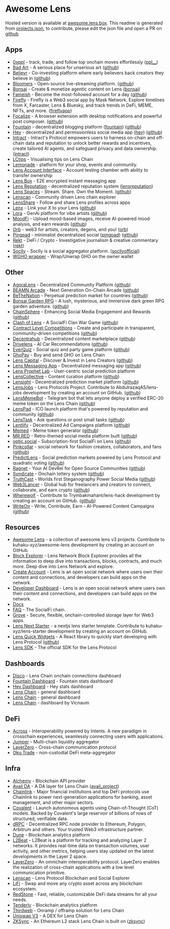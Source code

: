 # Awesome Lens 

Hosted version is available at [awesome.lens.box](https://awesome.lens.box).
This readme is generated from [projects.json](https://github.com/kuhaku-xyz/awesome-lens/blob/main/projects.json), to contribute, please edit the json file and open a PR on [github](https://github.com/kuhaku-xyz/awesome-lens)

## Apps

- [0xppl](https://0xppl.com) - track, trade, and follow top onchain moves effortlessly ([ppl__](https://hey.xyz/u/ppl__))
- [Bad Art](https://art.lens.box) - A serious place for unserious art ([github](https://github.com/kuhaku-xyz/draw))
- [Believr](https://www.believr.fun/) - Co-investing platform where early believers back creators they believe in ([github](https://github.com/believr-xyz/believr))
- [Bloomers](https://bloomers.tv/) - Open-source live-streaming platform. ([github](https://github.com/bloomerstv/bloomerstv))
- [Bonsai](https://onbons.ai) - Create & monetize agentic content on Lens ([bonsai](https://hey.xyz/u/bonsai))
- [Fameish](https://testnet.fameish.day/) - Become the most-followed account for a day ([github](https://github.com/iPaulPro/fameish))
- [Firefly](https://firefly.social) - Firefly is a Web3 social app by Mask Network. Explore timelines from X, Farcaster, Lens & Bluesky, and track trends in DeFi, MEME, NFTs, and more. ([fireflyapp](https://hey.xyz/u/fireflyapp))
- [Focalize](https://get.focalize.app/) - A browser extension with desktop notifications and powerful post composer. ([github](https://github.com/FocalizeApp/focalize-extension))
- [Fountain](https://fountain.ink) - decentralized blogging platform ([fountain](https://hey.xyz/u/fountain)) ([github](https://github.com/fountain-ink/app))
- [Hey](https://hey.xyz) - decentralized and permissionless social media app ([hey](https://hey.xyz/u/hey)) ([github](https://github.com/heyverse/hey))
- [Intract](https://www.intract.io/) - Intract's Protocol empowers users to harness on-chain and off-chain data and reputation to unlock better rewards and incentives, create tailored AI agents, and safeguard privacy and data ownership. ([intract](https://hey.xyz/u/intract))
- [LCtips](https://lctips.xyz/) - Visualising tips on Lens Chain
- [Lemonade](https://lemonade.social/) - platform for your shop, events and community.
- [Lens Account Interface](https://account.fkng.social) - Account testing chamber with ability to transfer ownership
- [Lens Box](https://lens.box) - E2E encrypted instant messaging app
- [Lens Reputation](https://lensreputation.xyz) - decentralized reputation system ([lensreputation](https://hey.xyz/u/lensreputation))
- [Lens Spaces](https://lens-spaces.vercel.app/) - Stream. Share. Own the Moment. ([github](https://github.com/prakhar728/lens-spaces))
- [Lenscan](https://lenscan.io) - Community driven Lens chain explorer
- [LensShare](https://lens.orbiter.website/) - Follow and share Lens profiles across apps
- [Lenx](https://lenx.dev/) - Link your X to your Lens ([github](https://github.com/slvDev/lenx))
- [Lora](https://onlora.ai) - GenAi platform for vibe artists ([github](https://github.com/onlora/onlora))
- [MoodFi](https://mood-fi.vercel.app) - Upload mood-based images, receive AI-powered mood analysis, and earn rewards ([github](https://github.com/Nocena/MoodFi))
- [Orb](https://orb.club) - web3 for artists, creators, degens, and you! ([orb](https://hey.xyz/u/orb))
- [Pingpad](https://pingpad.io) - minimalist decentralized social ([pingpad](https://hey.xyz/u/pingpad)) ([github](https://github.com/pingpad-io/ping))
- [Rekt](https://rekt.news) - DeFi / Crypto - Investigative journalism &amp; creative commentary ([rekt](https://hey.xyz/u/rekt))
- [Soclly](https://app.soclly.com) - Soclly is a social aggregator platform. ([socllyofficial](https://hey.xyz/u/socllyofficial))
- [WGHO wrapper](https://gho.fkng.org/) - Wrap/Unwrap GHO on the owner wallet

## Other

- [AgoraLens](https://github.com/lucasespinosa28/AgoraLens) - Decentralized Community Platform ([github](https://github.com/lucasespinosa28/AgoraLens))
- [BEAMN Arcade](https://github.com/sunshinevendetta/beamnblokdrop) - Next Generation On-Chain Arcade ([github](https://github.com/sunshinevendetta/beamnblokdrop))
- [BeTheNation](https://github.com/BeTheNation-Lens/fe) - Perpetual prediction market for countries ([github](https://github.com/BeTheNation-Lens/fe))
- [Bonsai Garden RPG](https://bonsai-garden-game.vercel.app/) - A lush, mysterious, and immersive dark green RPG garden adventure. ([github](https://github.com/BrunoEleodoro/bonsai-garden-game))
- [ChainSphere](https://github.com/Felabs1/ChainSphere) - Enhancing Social Media Engagement and Rewards ([github](https://github.com/Felabs1/ChainSphere))
- [Clash of Lens](https://github.com/LeoFranklin015/Clash-of-Lens) - A SocialFi Clan War Game ([github](https://github.com/LeoFranklin015/Clash-of-Lens))
- [Contract Level Competitions](https://github.com/contractlevel/competitions) - Create and participate in transparent, community-driven competitions ([github](https://github.com/contractlevel/competitions))
- [Decentrahub](https://github.com/joseph3559/decentrahub) - Decentralized content marketplace ([github](https://github.com/joseph3559/decentrahub))
- [Drivelens](https://github.com/ofemeteng/ai-car-rec) - AI Car Recommendations ([github](https://github.com/ofemeteng/ai-car-rec))
- [EverQuiz](https://github.com/aeither/everquiz) - Social quiz and party game platform ([github](https://github.com/aeither/everquiz))
- [GhoPay](https://github.com/harry-sketch/ghopay) - Buy and send GHO on Lens Chain
- [Lens Capital](https://github.com/sparkidea25/lens-hackathon) - Discover & Invest in Lens Creators ([github](https://github.com/sparkidea25/lens-hackathon))
- [Lens Messaging App](https://github.com/shoto290/lens-messaging-app) - Decentralized messaging app ([github](https://github.com/shoto290/lens-messaging-app))
- [Lens Prophet Lab](https://github.com/ubinhash/lens-prophet-lab) - User-centric social prediction platform
- [LensCollective](https://github.com/Dafalahl/LensCollective) - Content curation platform ([github](https://github.com/Dafalahl/LensCollective))
- [Lensight](https://github.com/consolexyz/lensight) - Decentralized prediction market platform ([github](https://github.com/consolexyz/lensight))
- [LensJobs](https://github.com/AbdulrazaqAS/lens-jobs) - Lens Protocols Project. Contribute to AbdulrazaqAS/lens-jobs development by creating an account on GitHub. ([github](https://github.com/AbdulrazaqAS/lens-jobs))
- [LensMemeBot](https://github.com/nullxplorer/lensmemebot) - Telegram bot that lets anyone deploy a verified ERC-20 meme token on the Lens Chain ([github](https://github.com/nullxplorer/lensmemebot))
- [LensPad](https://github.com/priom/lenspad) - ICO launch platform that's powered by reputation and community ([github](https://github.com/priom/lenspad))
- [LensTask](https://github.com/LensTask/lensTask) - Ask questions or post small tasks ([github](https://github.com/LensTask/lensTask))
- [Lentlify](https://github.com/Nester-xyz/lentlify) - Decentralized Ad Campaigns platform ([github](https://github.com/Nester-xyz/lentlify))
- [Memed](https://www.memed.fun/) - Meme token generator ([github](https://github.com/furkannabisumji/memed))
- [MR.RED](https://mrred.vercel.app/) - Retro-themed social media platform built ([github](https://github.com/itsanishjain/mrred))
- [optic.social](https://optic-social.vercel.app/) - Subscription-first SocialFi on Lens ([github](https://github.com/ardasarico/optic.social))
- [Pinkcollar](https://github.com/bncyrbt/pinkcollar) - social network for fashion creators, collaborators, and fans ([github](https://github.com/bncyrbt/pinkcollar))
- [PredictLens](https://predict-lens.vercel.app/) - Social prediction markets powered by Lens Protocol and quadratic voting ([github](https://github.com/kamalbuilds/Predictlens))
- [Ragnet](https://github.com/ragnet-in/infra) - Your AI DevRel for Open Source Communities ([github](https://github.com/ragnet-in/infra))
- [Syndicate](https://syndicate.vercel.app/) - Onchain lottery system ([github](https://github.com/thisyearnofear/syndicate-frontend))
- [TruthCast](https://github.com/sairammr/TruthCast) - Worlds first Steganography Power Social Media ([github](https://github.com/sairammr/TruthCast))
- [Web3Lancer](https://github.com/web3lancer/web3lancer) - Global hub for freelancers and creators to connect, collaborate, and earn crypto ([github](https://github.com/web3lancer/web3lancer))
- [Wherewolf](https://github.com/Trymbakmahant/lens-hack) - Contribute to Trymbakmahant/lens-hack development by creating an account on GitHub. ([github](https://github.com/Trymbakmahant/lens-hack))
- [WriteOn](https://github.com/lens-write-on/write-on-nextjs) - Write, Contribute, Earn - AI-Powered Content Campaigns ([github](https://github.com/lens-write-on/write-on-nextjs))

## Resources

- [Awesome Lens](https://github.com/kuhaku-xyz/awesome-lens) - a collection of awesome lens v3 projects. Contribute to kuhaku-xyz/awesome-lens development by creating an account on GitHub.
- [Block Explorer](https://explorer.lens.xyz) - Lens Network Block Explorer provides all the information to deep dive into transactions, blocks, contracts, and much more. Deep dive into Lens Network and explore.
- [Create Account](https://onboarding.lens.xyz) - Lens is an open social network where users own their content and connections, and developers can build apps on the network.
- [Developer Dashboard](https://developer.lens.xyz) - Lens is an open social network where users own their content and connections, and developers can build apps on the network.
- [Docs](https://lens.xyz/docs/chain/overview)
- [FAQ](https://lens.xyz/faq) - The SocialFi chain.
- [Grove](https://lens.xyz/docs/storage) - Secure, flexible, onchain-controlled storage layer for Web3 apps.
- [Lens Next Starter](https://github.com/kuhaku-xyz/lens-starter) - a nextjs lens starter template. Contribute to kuhaku-xyz/lens-starter development by creating an account on GitHub.
- [Lens Quick Widgets](https://github.com/RathodDeven/lens-quick-widgets) - A React library to quickly start developing with Lens Protocol ([github](https://github.com/RathodDeven/lens-quick-widgets))
- [Lens SDK](https://github.com/lens-protocol/lens-sdk) - The official SDK for the Lens Protocol

## Dashboards

- [Disco](https://disco.l2beat.com/ui/p/lens) - Lens Chain onchain connections dashboard
- [Fountain Dashboard](https://dune.com/kualta/fountain) - Fountain stats dashboard
- [Hey Dashboard](https://dune.com/heyverse/hey) - Hey stats dashboard
- [Lens Chain](https://dune.com/lens/lens-chain) - general dashboard
- [Lens Chain](https://dune.com/lens/lens-chain) - general dashboard
- [Lens Chain](https://dune.com/vicnaum/lens-chain) - dashboard by Vicnaum

## DeFi

- [Across](https://across.to) - Interoperability powered by Intents. A new paradigm in crosschain experiences, seamlessly connecting users with applications.
- [Jumper](https://jumper.exchange) - Multi-chain liquidity aggregator
- [LayerZero](https://layerzero.network) - Cross-chain communication protocol
- [Oku Trade](https://oku.trade) - non-custodial DeFi meta-aggregator

## Infra

- [Alchemy](https://alchemy.com) - Blockchain API provider
- [Avail DA](https://www.availproject.org/) - A DA layer for Lens Chain ([avail_project](https://hey.xyz/u/avail_project))
- [Chainlink](https://chain.link) - Major financial institutions and top DeFi protocols use Chainlink to power next-generation applications for banking, asset management, and other major sectors.
- [Covalent](https://covalenthq.com) - Launch autonomous agents using Chain-of-Thought (CoT) models. Backed by Covalent's large reservoir of billions of rows of structured, verifiable data.
- [dRPC](https://drpc.org) - Decentralized RPC node provider to Ethereum, Polygon, Arbitrum and others. Your trusted Web3 infrastructure partner.
- [Dune](https://dune.com) - Blockchain analytics platform
- [L2Beat](https://l2beat.com/scaling/projects/lens) - L2Beat is a platform for tracking and analyzing Layer 2 networks. It provides real-time data on transaction volumes, user activity, and other metrics, helping users stay updated on the latest developments in the Layer 2 space.
- [LayerZero](https://layerzero.network) - An omnichain interoperability protocol. LayerZero enables the realization of cross-chain applications with a low level communication primitive.
- [Lenscan](https://lenscan.io) - Lens Protocol Blockchain and Social Explorer
- [LiFi](https://li.fi) - Swap and move any crypto asset across any blockchain ecosystem.
- [RedStone](https://redstone.finance) - Fast, reliable, customizable DeFi data streams for all your needs.
- [Tenderly](https://tenderly.co) - Blockchain analytics platform
- [Thirdweb](https://thirdweb.com) - Onramp / offramp solution for Lens Chain
- [Uniswap V3](https://app.uniswap.org) - A DEX for Lens Chain
- [ZKSync](https://zksync.io) - An Ethereum L2 stack Lens Chain is built on ([zksync](https://hey.xyz/u/zksync))
